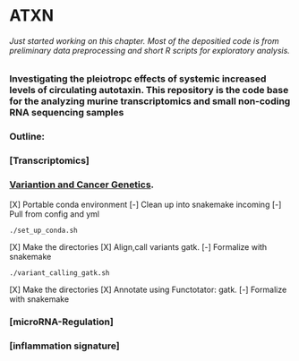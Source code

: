 # ATXN

###### Just started working on this chapter. Most of the depositied code is from preliminary data preprocessing and short R scripts for exploratory analysis. 

### Investigating the pleiotropc effects of systemic increased levels of circulating autotaxin. This repository is the code base for the analyzing murine transcriptomics and small non-coding RNA sequencing samples

### Outline:
### [Transcriptomics] 
### [Variantion and Cancer Genetics](https://github.com/michaelSkaro/Classification_of_organotropic_metastases/blob/master/bio-analysis/feature-recapture/Enriched_features_Fisher_weighted_simulation.R).
  
[X] Portable conda environment 
[-] Clean up into snakemake incoming 
[-] Pull from config and yml

```
./set_up_conda.sh
```
  
[X] Make the directories
[X] Align,call variants gatk. 
[-] Formalize with snakemake
  
```
./variant_calling_gatk.sh
```
[X] Make the directories
[X] Annotate using Functotator: gatk. 
[-] Formalize with snakemake
  
### [microRNA-Regulation]
### [inflammation signature]
  

